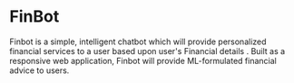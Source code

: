 # FinBot

Finbot is a simple, intelligent chatbot which will provide personalized financial services to a user based upon user's Financial details . Built as a responsive web application, Finbot will provide ML-formulated financial advice to users.

